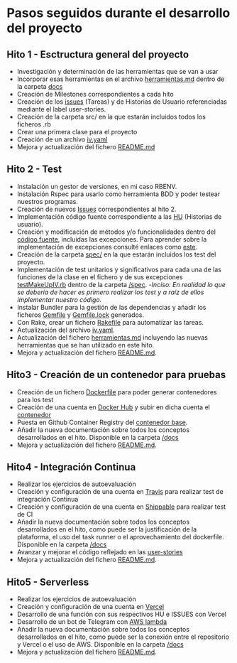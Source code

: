 # Pasos seguidos durante el desarrollo del proyecto

## Hito 1 - Esctructura general del proyecto
- Investigación y determinación de las herramientas que se van a usar
- Incorporar esas herramientas en el archivo [herramientas.md](https://github.com/mariasanzs/makeupIV/blob/master/docs/herramientas.md) dentro de la carpeta [docs](https://github.com/mariasanzs/makeupIV/tree/master/docs)
- Creación de Milestones correspondientes a cada hito
- Creación de los [issues](https://github.com/mariasanzs/makeupIV/issues) (Tareas) y de Historias de Usuario referenciadas mediante el label user-stories.
- Creación de la carpeta src/ en la que estarán incluidos todos los ficheros .rb
- Crear una primera clase para el proyecto
- Creación de un archivo [iv.yaml](https://github.com/mariasanzs/makeupIV/blob/master/iv.yaml)
- Mejora y actualización del fichero [README.md](https://github.com/mariasanzs/makeupIV#readme)

## Hito 2 - Test

- Instalación un gestor de versiones, en mi caso RBENV.
- Instalación Rspec para usarlo como herramienta BDD y poder testear nuestros programas.
- Creación de nuevos [Issues](https://github.com/mariasanzs/makeupIV/milestone/2) correspondientes al hito 2.
- Implementación código fuente correspondiente a las [HU](https://github.com/mariasanzs/makeupIV/issues?q=is%3Aopen+is%3Aissue+label%3Auser-stories) (Historias de usuario).
- Creación y modificación de métodos y/o funcionalidades dentro del [código fuente](https://github.com/mariasanzs/makeupIV/blob/master/src/makeup.rb), incluidas las excepciones. Para aprender sobre la implementación de excepciones consulté enlaces como [este](http://rubylearning.com/satishtalim/ruby_exceptions.html).
- Creación de la carpeta [spec/](https://github.com/mariasanzs/makeupIV/tree/master/spec) en la que estarán incluidos los test del proyecto.
- Implementación de test unitarios y significativos para cada una de las funciones de la clase en el fichero y de sus excepciones [testMakeUpIV.rb](https://github.com/mariasanzs/makeupIV/blob/master/spec/testMakeUpIV.rb) dentro de la carpeta [/spec](https://github.com/mariasanzs/makeupIV/tree/master/spec).
    -_Inciso: En realidad lo que se debería de hacer es primero realizar los test y a raíz de ellos implementar nuestro código._
- Instalar Bundler para la gestión de las dependencias y añadir los ficheros [Gemfile](https://github.com/mariasanzs/makeupIV/blob/master/Gemfile) y [Gemfile.lock](https://github.com/mariasanzs/makeupIV/blob/master/Gemfile.lock) generados.
- Con Rake, crear un fichero [Rakefile](https://github.com/mariasanzs/makeupIV/blob/master/Rakefile) para automatizar las tareas.
- Actualización del archivo [iv.yaml](https://github.com/mariasanzs/makeupIV/blob/master/iv.yaml).
- Actualización del fichero [herramientas.md](https://github.com/mariasanzs/makeupIV/blob/master/docs/herramientas.md) incluyendo las nuevas herramientas que se han utilizado en este hito.
- Mejora y actualización del fichero [README.md](https://github.com/mariasanzs/makeupIV#readme).

## Hito3 - Creación de un contenedor para pruebas

- Creación de un fichero [Dockerfile](https://github.com/mariasanzs/makeupIV/blob/master/Dockerfile) para poder generar contenedores para los test
- Creación de una cuenta en [Docker Hub](https://hub.docker.com/u/mariasanzs) y subir en dicha cuenta el [contenedor](https://hub.docker.com/r/mariasanzs/makeupiv)
- Puesta en Github Container Registry del [contenedor base](https://github.com/users/mariasanzs/packages/container/package/makeupiv%2Fpackagemakeupiv).
- Añadir la nueva documentación sobre todos los conceptos desarrollados en el hito. Disponible en la carpeta [/docs](https://github.com/mariasanzs/makeupIV/tree/master/docs)
- Mejora y actualización del fichero [README.md](https://github.com/mariasanzs/makeupIV#readme).

## Hito4 - Integración Continua

- Realizar los ejercicios de autoevaluación
- Creación y configuración de una cuenta en [Travis](https://github.com/mariasanzs/makeupIV/blob/master/docs/travis.md) para realizar test de integración Continua
- Creación y configuración de una cuenta en [Shippable](https://github.com/mariasanzs/makeupIV/blob/master/docs/shippable.md) para realizar test de CI
- Añadir la nueva documentación sobre todos los conceptos desarrollados en el hito, como puede ser la justificación de la plataforma, el uso del task runner o el aprovechamiento del dockerfile. Disponible en la carpeta [/docs](https://github.com/mariasanzs/makeupIV/tree/master/docs)
- Avanzar y mejorar el código reflejado en las [user-stories](https://github.com/mariasanzs/makeupIV/issues?q=is%3Aopen+is%3Aissue+label%3Auser-stories)
- Mejora y actualización del fichero [README.md](https://github.com/mariasanzs/makeupIV#readme).

## Hito5 - Serverless

- Realizar los ejercicios de autoevaluación
- Creación y configuración de una cuenta en [Vercel](https://github.com/mariasanzs/makeupIV/blob/master/docs/despliegueVercel.md) 
- Desarrollo de una función con sus respectivos HU e ISSUES con Vercel
- Desarrollo de un bot de Telegram con [AWS lambda](https://github.com/mariasanzs/makeupIV/blob/master/docs/lambda.md)
- Añadir la nueva documentación sobre todos los conceptos desarrollados en el hito, como puede ser la conexión entre el repositorio y Vercel o el uso de AWS. Disponible en la carpeta [/docs](https://github.com/mariasanzs/makeupIV/tree/master/docs)
- Mejora y actualización del fichero [README.md](https://github.com/mariasanzs/makeupIV#readme).
